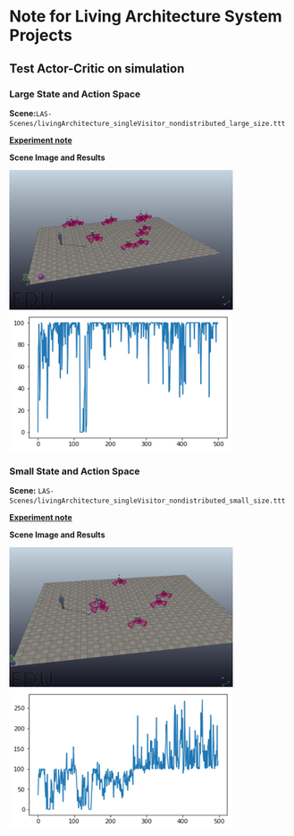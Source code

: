# Note for Living Architecture System Projects

## Test Actor-Critic on simulation

### Large State and Action Space
**Scene:**`LAS-Scenes/livingArchitecture_singleVisitor_nondistributed_large_size.ttt`

[**Experiment note**](https://github.com/UWaterloo-ASL/LAS_Gym/blob/master/notebook/notebook_LASAgent_Actor_Critic.ipynb)

**Scene Image and Results**

<img src="https://github.com/UWaterloo-ASL/LAS_Gym/blob/master/notebook/images/large_LAS.png" alt="Scene Image" width="400" height="250"> <img src="https://github.com/UWaterloo-ASL/LAS_Gym/blob/master/notebook/images/large_LAS_results.png" alt="Results" width="400" height="250">


### Small State and Action Space
**Scene:** `LAS-Scenes/livingArchitecture_singleVisitor_nondistributed_small_size.ttt`

[**Experiment note**](https://github.com/UWaterloo-ASL/LAS_Gym/blob/master/notebook/notebook_LASAgent_Actor_Critic_SamllSize_System.ipynb)

**Scene Image and Results**

<img src="https://github.com/UWaterloo-ASL/LAS_Gym/blob/master/notebook/images/small_LAS.png" alt="Scene Image" width="400" height="250"> <img src="https://github.com/UWaterloo-ASL/LAS_Gym/blob/master/notebook/images/small_LAS_results.png" alt="Results" width="400" height="250">
